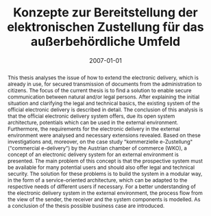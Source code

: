 ---
abstract: This thesis analyses the issue of how to extend the electronic delivery,
  which is already in use, for secured transmission of documents from the administration
  to citizens. The focus of the current thesis is to find a solution to enable secure
  communication between natural and/or legal persons. After explaining the initial
  situation and clarifying the legal and technical basics, the existing system of
  the official electronic delivery is described in detail. The conclusion of this
  analysis is that the official electronic delivery system offers, due its open system
  architecture, potentials which can be used in the external environment. Furthermore,
  the requirements for the electronic delivery in the external environment were analysed
  and necessary extensions revealed. Based on these investigations and, moreover,
  on the case study "kommerzielle e-Zustellung" ("commercial e-delivery") by the Austrian
  chamber of commerce (WKO), a concept of an electronic delivery system for an external
  environment is presented. The main problem of this concept is that the prospective
  system must be available for many potential users and should also offer legal and
  technical security. The solution for these problems is to build the system in a
  modular way, in the form of a service-oriented architecture, which can be adapted
  to the respective needs of different users if necessary. For a better understanding
  of the electronic delivery system in the external environment, the process flow
  from the view of the sender, the receiver and the system components is modelled.
  As a conclusion of the thesis possible business case are introduced.
authors:
- Christoph Markaritzer
date: '2007-01-01'
featured: false
publication_types:
- '7'
publishDate: '2007-01-01'
title: Konzepte zur Bereitstellung der elektronischen Zustellung für das außerbehördliche
  Umfeld
url_pdf: ''
---